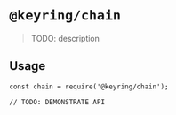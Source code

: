 # `@keyring/chain`

> TODO: description

## Usage

```
const chain = require('@keyring/chain');

// TODO: DEMONSTRATE API
```
